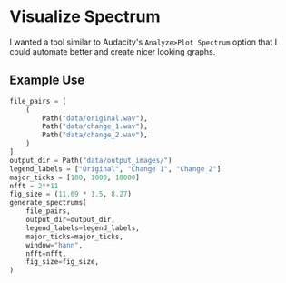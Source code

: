 # Visualize Spectrum
I wanted a tool similar to Audacity's `Analyze>Plot Spectrum` option that I could automate better and create nicer looking graphs.


## Example Use
```py
file_pairs = [
    (
        Path("data/original.wav"),
        Path("data/change_1.wav"),
        Path("data/change_2.wav"),
    )
]
output_dir = Path("data/output_images/")
legend_labels = ["Original", "Change 1", "Change 2"]
major_ticks = [100, 1000, 10000]
nfft = 2**11
fig_size = (11.69 * 1.5, 8.27)
generate_spectrums(
    file_pairs,
    output_dir=output_dir,
    legend_labels=legend_labels,
    major_ticks=major_ticks,
    window="hann",
    nfft=nfft,
    fig_size=fig_size,
)
```